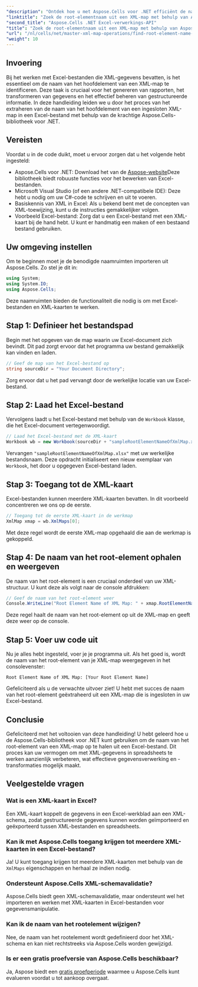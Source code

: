 ```yaml
---
"description": "Ontdek hoe u met Aspose.Cells voor .NET efficiënt de naam van het root-element van een XML-map in een Excel-bestand kunt ophalen. Deze stapsgewijze handleiding begeleidt u bij het laden van uw Excel-document."
"linktitle": "Zoek de root-elementnaam uit een XML-map met behulp van Aspose.Cells"
"second_title": "Aspose.Cells .NET Excel-verwerkings-API"
"title": "Zoek de root-elementnaam uit een XML-map met behulp van Aspose.Cells"
"url": "/nl/cells/net/master-xml-map-operations/find-root-element-name-from-xml-map/"
"weight": 10
---
```


## Invoering

Bij het werken met Excel-bestanden die XML-gegevens bevatten, is het essentieel om de naam van het hoofdelement van een XML-map te identificeren. Deze taak is cruciaal voor het genereren van rapporten, het transformeren van gegevens en het effectief beheren van gestructureerde informatie. In deze handleiding leiden we u door het proces van het extraheren van de naam van het hoofdelement van een ingesloten XML-map in een Excel-bestand met behulp van de krachtige Aspose.Cells-bibliotheek voor .NET.

## Vereisten

Voordat u in de code duikt, moet u ervoor zorgen dat u het volgende hebt ingesteld:
- Aspose.Cells voor .NET: Download het van de [Aspose-website](https://releases.aspose.com/cells/net/)Deze bibliotheek biedt robuuste functies voor het bewerken van Excel-bestanden.
- Microsoft Visual Studio (of een andere .NET-compatibele IDE): Deze hebt u nodig om uw C#-code te schrijven en uit te voeren.
- Basiskennis van XML in Excel: Als u bekend bent met de concepten van XML-toewijzing, kunt u de instructies gemakkelijker volgen.
- Voorbeeld Excel-bestand: Zorg dat u een Excel-bestand met een XML-kaart bij de hand hebt. U kunt er handmatig een maken of een bestaand bestand gebruiken.

## Uw omgeving instellen
Om te beginnen moet je de benodigde naamruimten importeren uit Aspose.Cells. Zo stel je dit in:

```csharp
using System;
using System.IO;
using Aspose.Cells;
```

Deze naamruimten bieden de functionaliteit die nodig is om met Excel-bestanden en XML-kaarten te werken.

## Stap 1: Definieer het bestandspad
Begin met het opgeven van de map waarin uw Excel-document zich bevindt. Dit pad zorgt ervoor dat het programma uw bestand gemakkelijk kan vinden en laden.

```csharp
// Geef de map van het Excel-bestand op
string sourceDir = "Your Document Directory";
```

Zorg ervoor dat u het pad vervangt door de werkelijke locatie van uw Excel-bestand.

## Stap 2: Laad het Excel-bestand
Vervolgens laadt u het Excel-bestand met behulp van de `Workbook` klasse, die het Excel-document vertegenwoordigt.

```csharp
// Laad het Excel-bestand met de XML-kaart
Workbook wb = new Workbook(sourceDir + "sampleRootElementNameOfXmlMap.xlsx");
```

Vervangen `"sampleRootElementNameOfXmlMap.xlsx"` met uw werkelijke bestandsnaam. Deze opdracht initialiseert een nieuw exemplaar van `Workbook`, het door u opgegeven Excel-bestand laden.

## Stap 3: Toegang tot de XML-kaart
Excel-bestanden kunnen meerdere XML-kaarten bevatten. In dit voorbeeld concentreren we ons op de eerste.

```csharp
// Toegang tot de eerste XML-kaart in de werkmap
XmlMap xmap = wb.XmlMaps[0];
```

Met deze regel wordt de eerste XML-map opgehaald die aan de werkmap is gekoppeld.

## Stap 4: De naam van het root-element ophalen en weergeven
De naam van het root-element is een cruciaal onderdeel van uw XML-structuur. U kunt deze als volgt naar de console afdrukken:

```csharp
// Geef de naam van het root-element weer
Console.WriteLine("Root Element Name of XML Map: " + xmap.RootElementName);
```

Deze regel haalt de naam van het root-element op uit de XML-map en geeft deze weer op de console.

## Stap 5: Voer uw code uit
Nu je alles hebt ingesteld, voer je je programma uit. Als het goed is, wordt de naam van het root-element van je XML-map weergegeven in het consolevenster:

```plaintext
Root Element Name of XML Map: [Your Root Element Name]
```

Gefeliciteerd als u de verwachte uitvoer ziet! U hebt met succes de naam van het root-element geëxtraheerd uit een XML-map die is ingesloten in uw Excel-bestand.

## Conclusie
Gefeliciteerd met het voltooien van deze handleiding! U hebt geleerd hoe u de Aspose.Cells-bibliotheek voor .NET kunt gebruiken om de naam van het root-element van een XML-map op te halen uit een Excel-bestand. Dit proces kan uw vermogen om met XML-gegevens in spreadsheets te werken aanzienlijk verbeteren, wat effectieve gegevensverwerking en -transformaties mogelijk maakt.

## Veelgestelde vragen

### Wat is een XML-kaart in Excel?
Een XML-kaart koppelt de gegevens in een Excel-werkblad aan een XML-schema, zodat gestructureerde gegevens kunnen worden geïmporteerd en geëxporteerd tussen XML-bestanden en spreadsheets.

### Kan ik met Aspose.Cells toegang krijgen tot meerdere XML-kaarten in een Excel-bestand?
Ja! U kunt toegang krijgen tot meerdere XML-kaarten met behulp van de `XmlMaps` eigenschappen en herhaal ze indien nodig.

### Ondersteunt Aspose.Cells XML-schemavalidatie?
Aspose.Cells biedt geen XML-schemavalidatie, maar ondersteunt wel het importeren en werken met XML-kaarten in Excel-bestanden voor gegevensmanipulatie.

### Kan ik de naam van het rootelement wijzigen?
Nee, de naam van het rootelement wordt gedefinieerd door het XML-schema en kan niet rechtstreeks via Aspose.Cells worden gewijzigd.

### Is er een gratis proefversie van Aspose.Cells beschikbaar?
Ja, Aspose biedt een [gratis proefperiode](https://releases.aspose.com/) waarmee u Aspose.Cells kunt evalueren voordat u tot aankoop overgaat.